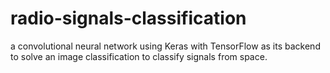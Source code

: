 # radio-signals-classification
a convolutional neural network using Keras with TensorFlow as its backend to solve an image classification to classify signals from space.

